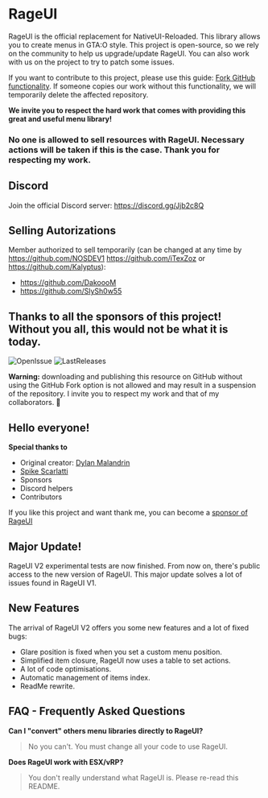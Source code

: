 # RageUI

RageUI is the official replacement for NativeUI-Reloaded. This library allows you to create menus in GTA:O style. This project is open-source, so we rely on the community to help us upgrade/update RageUI. You can also work with us on the project to try to patch some issues.

If you want to contribute to this project, please use this guide: [Fork GitHub functionality](https://gist.github.com/Chaser324/ce0505fbed06b947d962). If someone copies our work without this functionality, we will temporarily delete the affected repository.

**We invite you to respect the hard work that comes with providing this great and useful menu library!**

### No one is allowed to sell resources with RageUI. Necessary actions will be taken if this is the case. Thank you for respecting my work.

## Discord

Join the official Discord server: https://discord.gg/Jjb2c8Q

## Selling Autorizations 
Member authorized to sell temporarily (can be changed at any time by https://github.com/NOSDEV1 https://github.com/iTexZoz or https://github.com/Kalyptus):

- https://github.com/DakoooM
- https://github.com/SlySh0w55

## Thanks to all the sponsors of this project! Without you all, this would not be what it is today. 

![OpenIssue](https://img.shields.io/github/issues/iTexZoz/RageUI.svg?style=flat)
![LastReleases](https://img.shields.io/github/release/iTexZoz/RageUI.svg?label=Last%20releases&style=flat)

**Warning:** downloading and publishing this resource on GitHub without using the GitHub Fork option is not allowed and may result in a suspension of the repository. I invite you to respect my work and that of my collaborators. :snail:

## Hello everyone!

**Special thanks to**
  - Original creator: [Dylan Malandrin](https://github.com/iTexZoz)
  - [Spike Scarlatti](https://github.com/SpikeScarlatti)
  - Sponsors
  - Discord helpers
  - Contributors

If you like this project and want thank me, you can become a [sponsor of RageUI](paypal.me/malandaindylan)

## Major Update!

RageUI V2 experimental tests are now finished. From now on, there's public access to the new version of RageUI. This major update solves a lot of issues found in RageUI V1.

## New Features

The arrival of RageUI V2 offers you some new features and a lot of fixed bugs:
- Glare position is fixed when you set a custom menu position.
- Simplified item closure, RageUI now uses a table to set actions.
- A lot of code optimisations.
- Automatic management of items index.
- ReadMe rewrite.

## FAQ - Frequently Asked Questions
**Can I "convert" others menu libraries directly to RageUI?**
> No you can't. You must change all your code to use RageUI.

**Does RageUI work with ESX/vRP?**
> You don't really understand what RageUI is. Please re-read this README.
